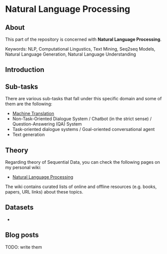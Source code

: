 # Natural Language Processing

## About
This part of the repository is concerned with __Natural Language Processing__.

Keywords: NLP, Computational Lingustics, Text Mining, Seq2seq Models, Natural Language Generation, Natural Language Understanding

## Introduction



## Sub-tasks
There are various sub-tasks that fall under this specific domain and some of them are the following:

- [Machine Translation](/artificial_neural_networks/applications/natural_language_processing/machine_translation)
- Non-Task-Oriented Dialogue System / Chatbot (in the strict sense) / Question-Answering (QA) System
- Task-oriented dialogue systems / Goal-oriented conversational agent
- Text generation

## Theory
Regarding theory of Sequential Data, you can check the following pages on my personal wiki:

- [Natural Language Processing](https://wiki.kourouklides.com/wiki/Natural_Language_Processing)

The wiki contains curated lists of online and offline resources (e.g. books, papers, URL links) about these topics.

## Datasets
 - 

## Blog posts

TODO: write them
